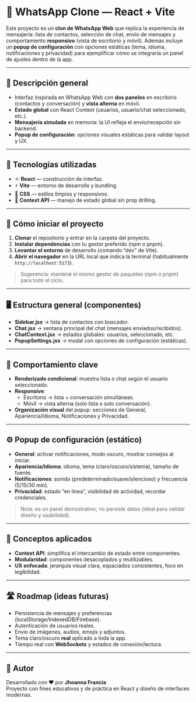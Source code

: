 # 💬 WhatsApp Clone — React + Vite

Este proyecto es un **clon de WhatsApp Web** que replica la experiencia de mensajería: lista de contactos, selección de chat, envío de mensajes y comportamiento **responsivo** (vista de escritorio y móvil). Además incluye un **popup de configuración** con opciones estáticas (tema, idioma, notificaciones y privacidad) para ejemplificar cómo se integraría un panel de ajustes dentro de la app.

---

## 🧠 Descripción general

- Interfaz inspirada en WhatsApp Web con **dos paneles** en escritorio (contactos y conversación) y **vista alterna** en móvil.
- **Estado global** con React Context (usuarios, usuario/chat seleccionado, etc.).
- **Mensajería simulada** en memoria: la UI refleja el envío/recepción sin backend.
- **Popup de configuración**: opciones visuales estáticas para validar layout y UX.

---

## 🧰 Tecnologías utilizadas

- ⚛️ **React** — construcción de interfaz.
- ⚡ **Vite** — entorno de desarrollo y bundling.
- 💅 **CSS** — estilos limpios y responsivos.
- 🧭 **Context API** — manejo de estado global sin prop drilling.

---

## 🚀 Cómo iniciar el proyecto

1. **Clonar** el repositorio y entrar en la carpeta del proyecto.
2. **Instalar dependencias** con tu gestor preferido (npm o pnpm).
3. **Levantar el entorno** de desarrollo (comando “dev” de Vite).
4. **Abrir el navegador** en la URL local que indica la terminal (habitualmente `http://localhost:5173`).

> Sugerencia: mantené el mismo gestor de paquetes (npm o pnpm) para todo el ciclo.

---

## 🖥️ Estructura general (componentes)

- **Sidebar.jsx** → lista de contactos con buscador.
- **Chat.jsx** → ventana principal del chat (mensajes enviados/recibidos).
- **ChatContext.jsx** → estados globales: usuarios, seleccionado, etc.
- **PopupSettings.jsx** → modal con opciones de configuración (estáticas).

---

## 🧩 Comportamiento clave

- **Renderizado condicional**: muestra lista o chat según el usuario seleccionado.
- **Responsive**:
  - Escritorio → lista + conversación simultáneas.
  - Móvil → vista alterna (solo lista o solo conversación).
- **Organización visual** del popup: secciones de General, Apariencia/Idioma, Notificaciones y Privacidad.

---

## ⚙️ Popup de configuración (estático)

- **General**: activar notificaciones, modo oscuro, mostrar consejos al iniciar.
- **Apariencia/Idioma**: idioma, tema (claro/oscuro/sistema), tamaño de fuente.
- **Notificaciones**: sonido (predeterminado/suave/silencioso) y frecuencia (5/15/30 min).
- **Privacidad**: estado “en línea”, visibilidad de actividad, recordar credenciales.

> Nota: es un panel demostrativo; no persiste datos (ideal para validar diseño y usabilidad).

---

## 🧠 Conceptos aplicados

- **Context API**: simplifica el intercambio de estado entre componentes.
- **Modularidad**: componentes desacoplados y reutilizables.
- **UX enfocada**: jerarquía visual clara, espaciados consistentes, foco en legibilidad.

---

## 🛣️ Roadmap (ideas futuras)

- Persistencia de mensajes y preferencias (localStorage/IndexedDB/Firebase).
- Autenticación de usuarios reales.
- Envío de imágenes, audios, emojis y adjuntos.
- Tema claro/oscuro **real** aplicado a toda la app.
- Tiempo real con **WebSockets** y estados de conexión/lectura.

---

## 👤 Autor

Desarrollado con ❤️ por **Jhoanna Francia**  
Proyecto con fines educativos y de práctica en React y diseño de interfaces modernas.
